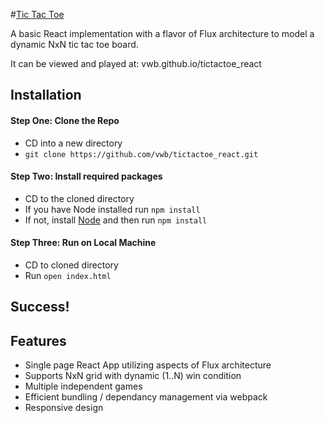 #[Tic Tac Toe](vwb.github.io/tictactoe_react)

A basic React implementation with a flavor of Flux architecture to model a dynamic NxN tic tac toe board.

It can be viewed and played at: vwb.github.io/tictactoe_react

## Installation

#### Step One: Clone the Repo
* CD into a new directory
* `git clone https://github.com/vwb/tictactoe_react.git`

#### Step Two: Install required packages
* CD to the cloned directory
* If you have Node installed run `npm install`
* If not, install [Node](https://docs.npmjs.com/getting-started/installing-node) and then run `npm install`

#### Step Three: Run on Local Machine
* CD to cloned directory
* Run `open index.html`

## Success!

## Features

* Single page React App utilizing aspects of Flux architecture
* Supports NxN grid with dynamic (1..N) win condition
* Multiple independent games
* Efficient bundling / dependancy management via webpack
* Responsive design